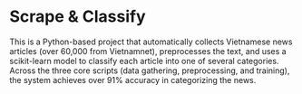 # Scrape & Classify
This is a Python-based project that automatically collects Vietnamese news articles (over 60,000 from Vietnamnet), preprocesses the text, and uses a scikit-learn model to classify each article into one of several categories. Across the three core scripts (data gathering, preprocessing, and training), the system achieves over 91% accuracy in categorizing the news.
